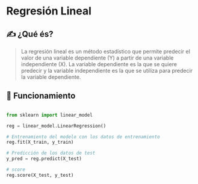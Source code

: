 # Regresión Lineal

## ✍️ ¿Qué és?
> La regresión lineal es un método estadístico que permite predecir el valor de una variable dependiente (Y) a 
> partir de una variable independiente (X). La variable dependiente es la que se quiere predecir y la variable 
> independiente es la que se utiliza para predecir la variable dependiente.


## 📖 Funcionamiento

```python

from sklearn import linear_model

reg = linear_model.LinearRegression()

# Entrenamiento del modelo con los datos de entrenamiento
reg.fit(X_train, y_train)

# Predicción de los datos de test
y_pred = reg.predict(X_test)

# score
reg.score(X_test, y_test)

```